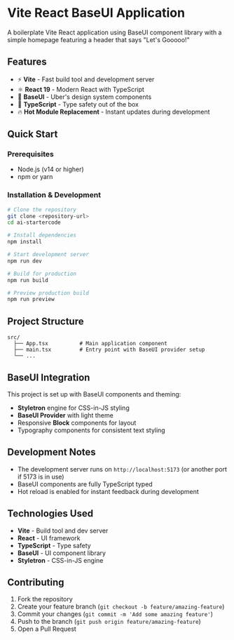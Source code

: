 # Vite React BaseUI Application

A boilerplate Vite React application using BaseUI component library with a simple homepage featuring a header that says "Let's Gooooo!"

## Features

- ⚡ **Vite** - Fast build tool and development server
- ⚛️ **React 19** - Modern React with TypeScript
- 🎨 **BaseUI** - Uber's design system components
- 🎯 **TypeScript** - Type safety out of the box
- 🔥 **Hot Module Replacement** - Instant updates during development

## Quick Start

### Prerequisites
- Node.js (v14 or higher)
- npm or yarn

### Installation & Development

```bash
# Clone the repository
git clone <repository-url>
cd ai-startercode

# Install dependencies
npm install

# Start development server
npm run dev

# Build for production
npm run build

# Preview production build
npm run preview
```

## Project Structure

```
src/
  ├── App.tsx          # Main application component
  ├── main.tsx         # Entry point with BaseUI provider setup
  └── ...
```

## BaseUI Integration

This project is set up with BaseUI components and theming:

- **Styletron** engine for CSS-in-JS styling
- **BaseUI Provider** with light theme
- Responsive **Block** components for layout
- Typography components for consistent text styling

## Development Notes

- The development server runs on `http://localhost:5173` (or another port if 5173 is in use)
- BaseUI components are fully TypeScript typed
- Hot reload is enabled for instant feedback during development

## Technologies Used

- **Vite** - Build tool and dev server
- **React** - UI framework  
- **TypeScript** - Type safety
- **BaseUI** - UI component library
- **Styletron** - CSS-in-JS engine

## Contributing

1. Fork the repository
2. Create your feature branch (`git checkout -b feature/amazing-feature`)
3. Commit your changes (`git commit -m 'Add some amazing feature'`)
4. Push to the branch (`git push origin feature/amazing-feature`)
5. Open a Pull Request
